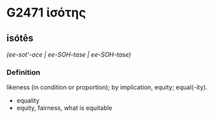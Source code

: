 # G2471 ἰσότης

## isótēs

_(ee-sot'-ace | ee-SOH-tase | ee-SOH-tase)_

### Definition

likeness (in condition or proportion); by implication, equity; equal(-ity).

- equality
- equity, fairness, what is equitable

